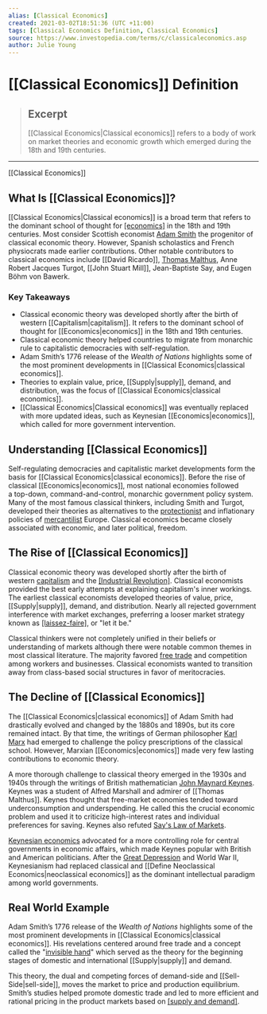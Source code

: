```yaml
---
alias: [Classical Economics]
created: 2021-03-02T18:51:36 (UTC +11:00)
tags: [Classical Economics Definition, Classical Economics]
source: https://www.investopedia.com/terms/c/classicaleconomics.asp
author: Julie Young
---
```


# [[Classical Economics]] Definition

> ## Excerpt
> [[Classical Economics|Classical economics]] refers to a body of work on market theories and economic growth which emerged during the 18th and 19th centuries.

---

[[Classical Economics]]
## What Is [[Classical Economics]]?

[[Classical Economics|Classical economics]] is a broad term that refers to the dominant school of thought for [[economics]](https://www.investopedia.com/terms/e/[[Economics|economics]].asp) in the 18th and 19th centuries. Most consider Scottish economist [Adam Smith](https://www.investopedia.com/updates/adam-smith-economics/) the progenitor of classical economic theory. However, Spanish scholastics and French physiocrats made earlier contributions. Other notable contributors to classical economics include [[David Ricardo]], [Thomas Malthus](https://www.investopedia.com/terms/t/thomas-malthus.asp), Anne Robert Jacques Turgot, [[John Stuart Mill]], Jean-Baptiste Say, and Eugen Böhm von Bawerk.

### Key Takeaways

-   Classical economic theory was developed shortly after the birth of western [[Capitalism|capitalism]]. It refers to the dominant school of thought for [[Economics|economics]] in the 18th and 19th centuries.
-   Classical economic theory helped countries to migrate from monarchic rule to capitalistic democracies with self-regulation.
-   Adam Smith’s 1776 release of the _Wealth of Nations_ highlights some of the most prominent developments in [[Classical Economics|classical economics]].
-   Theories to explain value, price, [[Supply|supply]], demand, and distribution, was the focus of [[Classical Economics|classical economics]].
-   [[Classical Economics|Classical economics]] was eventually replaced with more updated ideas, such as Keynesian [[Economics|economics]], which called for more government intervention.

## Understanding [[Classical Economics]]

Self-regulating democracies and capitalistic market developments form the basis for [[Classical Economics|classical economics]]. Before the rise of classical [[Economics|economics]], most national economies followed a top-down, command-and-control, monarchic government policy system. Many of the most famous classical thinkers, including Smith and Turgot, developed their theories as alternatives to the [protectionist](https://www.investopedia.com/terms/p/[[Protectionism|protectionism]].asp) and inflationary policies of [mercantilist](https://www.investopedia.com/terms/m/[[Mercantilism|mercantilism]].asp) Europe. Classical economics became closely associated with economic, and later political, freedom.

## The Rise of [[Classical Economics]]

Classical economic theory was developed shortly after the birth of western [capitalism](https://www.investopedia.com/terms/c/[[Capitalism|capitalism]].asp) and the [[Industrial Revolution]](https://www.investopedia.com/terms/i/industrial-revolution.asp). Classical economists provided the best early attempts at explaining capitalism's inner workings. The earliest classical economists developed theories of value, price, [[Supply|supply]], demand, and distribution. Nearly all rejected government interference with market exchanges, preferring a looser market strategy known as [[laissez-faire]](https://www.investopedia.com/terms/l/laissezfaire.asp), or "let it be."

Classical thinkers were not completely unified in their beliefs or understanding of markets although there were notable common themes in most classical literature. The majority favored [free trade](https://www.investopedia.com/terms/f/free-trade.asp) and competition among workers and businesses. Classical economists wanted to transition away from class-based social structures in favor of meritocracies.

## The Decline of [[Classical Economics]]

The [[Classical Economics|classical economics]] of Adam Smith had drastically evolved and changed by the 1880s and 1890s, but its core remained intact. By that time, the writings of German philosopher [Karl Marx](https://www.investopedia.com/terms/k/karl-marx.asp) had emerged to challenge the policy prescriptions of the classical school. However, Marxian [[Economics|economics]] made very few lasting contributions to economic theory.

A more thorough challenge to classical theory emerged in the 1930s and 1940s through the writings of British mathematician [John Maynard Keynes](https://www.investopedia.com/terms/j/john_maynard_keynes.asp). Keynes was a student of Alfred Marshall and admirer of [[Thomas Malthus]]. Keynes thought that free-market economies tended toward underconsumption and underspending. He called this the crucial economic problem and used it to criticize high-interest rates and individual preferences for saving. Keynes also refuted [Say's Law of Markets](https://www.investopedia.com/terms/s/says-law.asp).

[Keynesian economics](https://www.investopedia.com/terms/k/keynesianeconomics.asp) advocated for a more controlling role for central governments in economic affairs, which made Keynes popular with British and American politicians. After the [Great Depression](https://www.investopedia.com/terms/g/great_depression.asp) and World War II, Keynesianism had replaced classical and [[Define Neoclassical Economics|neoclassical economics]] as the dominant intellectual paradigm among world governments.

## Real World Example

Adam Smith’s 1776 release of the _Wealth of Nations_ highlights some of the most prominent developments in [[Classical Economics|classical economics]]. His revelations centered around free trade and a concept called the "[invisible hand](https://www.investopedia.com/terms/i/invisiblehand.asp)" which served as the theory for the beginning stages of domestic and international [[Supply|supply]] and demand.

This theory, the dual and competing forces of demand-side and [[Sell-Side|sell-side]], moves the market to price and production equilibrium. Smith’s studies helped promote domestic trade and led to more efficient and rational pricing in the product markets based on [[supply and demand]](https://www.investopedia.com/terms/l/law-of-[[Supply|supply]]-demand.asp).
